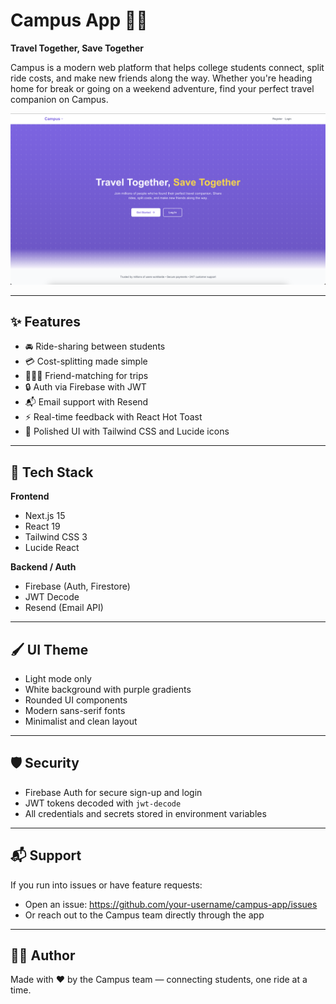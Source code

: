 # Campus App 🚗💜

**Travel Together, Save Together**

Campus is a modern web platform that helps college students connect, split ride costs, and make new friends along the way. Whether you're heading home for break or going on a weekend adventure, find your perfect travel companion on Campus.

![Campus Hero Screenshot](./public/home-page-screenshot.png)

---

## ✨ Features

- 🚘 Ride-sharing between students
- 💳 Cost-splitting made simple
- 🧑‍🤝‍🧑 Friend-matching for trips
- 🔒 Auth via Firebase with JWT
- 📬 Email support with Resend
- ⚡ Real-time feedback with React Hot Toast
- 🌈 Polished UI with Tailwind CSS and Lucide icons

---

## 🧱 Tech Stack

**Frontend**
- Next.js 15
- React 19
- Tailwind CSS 3
- Lucide React

**Backend / Auth**
- Firebase (Auth, Firestore)
- JWT Decode
- Resend (Email API)

---

## 🖌️ UI Theme

- Light mode only
- White background with purple gradients
- Rounded UI components
- Modern sans-serif fonts
- Minimalist and clean layout

---

## 🛡️ Security

- Firebase Auth for secure sign-up and login
- JWT tokens decoded with `jwt-decode`
- All credentials and secrets stored in environment variables

---

## 📬 Support

If you run into issues or have feature requests:

- Open an issue: https://github.com/your-username/campus-app/issues
- Or reach out to the Campus team directly through the app

---

## 👨‍💻 Author

Made with ❤️ by the Campus team — connecting students, one ride at a time.
